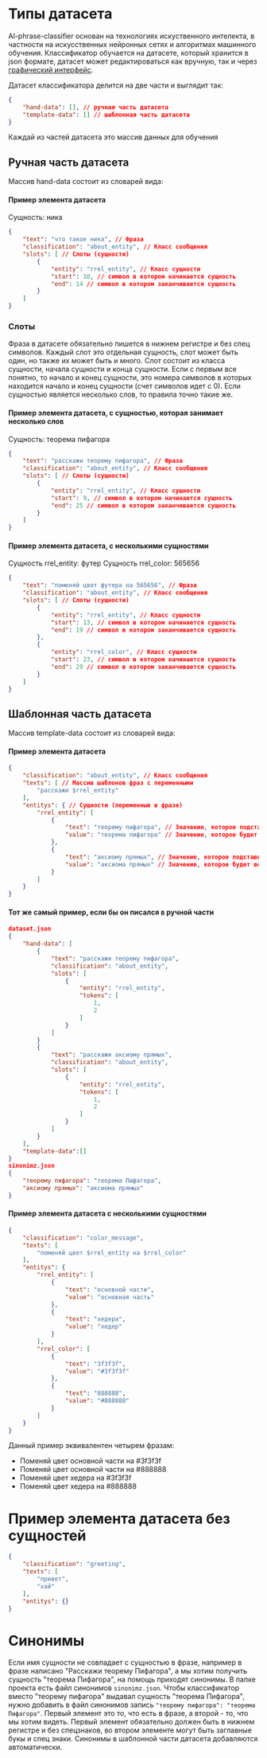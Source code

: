 # Типы датасета
AI-phrase-classifier основан на технологиях искуственного интелекта, в частности на искусственных нейронных сетях и алгоритмах машинного обучения. Классификатор обучается на датасете, который хранится в json формате, датасет может редактироваться как вручную, так и через [графический интерфейс](https://github.com/kretoffer/AI-phrase-classifier/tree/main/docs/guide.ru.md).

Датасет классификатора делится на две части и выглядит так:
```json
{
    "hand-data": [], // ручная часть датасета
    "template-data": [] // шаблонная часть датасета
}
```
Каждай из частей датасета это массив данных для обучения
## Ручная часть датасета
Массив hand-data состоит из словарей вида:
#### Пример элемента датасета
Сущность: ника
```json
{
    "text": "что такое ника", // Фраза
    "classification": "about_entity", // Класс сообщения
    "slots": [ // Слоты (сущности)
        {
            "entity": "rrel_entity", // Класс сущности
            "start": 10, // символ в котором начинается сущность
            "end": 14 // символ в котором заканчивается сущность
        }
    ]
}
```
### Слоты
Фраза в датасете обязательно пишется в нижнем регистре и без спец символов. Каждый слот это отдельная сущность, слот может быть один, но также их может быть и много. Слот состоит из класса сущности, начала сущности и конца сущности. Если с первым все понятно, то начало и конец сущности, это номера символов в которых находится начало и конец сущности (счет символов идет с 0). Если сущностью является несколько слов, то правила точно такие же.
#### Пример элемента датасета, с сущностью, которая занимает несколько слов
Сущность: теорема пифагора
```json
{
    "text": "расскажи теорему пифагора", // Фраза
    "classification": "about_entity", // Класс сообщения
    "slots": [ // Слоты (сущности)
        {
            "entity": "rrel_entity", // Класс сущности
            "start": 9, // символ в котором начинается сущность
            "end": 25 // символ в котором заканчивается сущность
        }
    ]
}
```
#### Пример элемента датасета, с несколькими сущностями
Сущность rrel_entity: футер
Сущность rrel_color: 565656
```json
{
    "text": "поменяй цвет футера на 565656", // Фраза
    "classification": "about_entity", // Класс сообщения
    "slots": [ // Слоты (сущности)
        {
            "entity": "rrel_entity", // Класс сущности
            "start": 13, // символ в котором начинается сущность
            "end": 19 // символ в котором заканчивается сущность
        },
        {
            "entity": "rrel_color", // Класс сущности
            "start": 23, // символ в котором начинается сущность
            "end": 29 // символ в котором заканчивается сущность
        }
    ]
}
```
## Шаблонная часть датасета
Массив template-data состоит из словарей вида:
#### Пример элемента датасета
```json
{
    "classification": "about_entity", // Класс сообщения
    "texts": [ // Массив шаблонов фраз с переменными
        "расскажи $rrel_entity"
    ],
    "entitys": { // Сущности (переменные в фразе)
        "rrel_entity": [
            {
                "text": "теорему пифагора", // Значение, которое подставится в фразу на место соответствующей переменной
                "value": "теорема пифагора" // Значение, которое будет возвращать классификатор
            },
            {
                "text": "аксиому прямых", // Значение, которое подставится в фразу на место соответствующей переменной
                "value": "аксиома прямых" // Значение, которое будет возвращать классификатор
            }
        ]
    }
}
```
#### Тот же самый пример, если бы он писался в ручной части
```json
dataset.json
{
    "hand-data": [
        {
            "text": "расскажи теорему пифагора", 
            "classification": "about_entity", 
            "slots": [ 
                {
                    "entity": "rrel_entity", 
                    "tokens": [ 
                        1,
                        2
                    ]
                }
            ]
        }
        {
            "text": "расскажи аксиому прямых", 
            "classification": "about_entity", 
            "slots": [ 
                {
                    "entity": "rrel_entity", 
                    "tokens": [ 
                        1,
                        2
                    ]
                }
            ]
        }
    ],
    "template-data":[]
}
sinonimz.json
{
    "теорему пифагора": "теорема Пифагора",
    "аксиому прямых": "аксиома прямых"
}
```

#### Пример элемента датасета c несколькими сущностями
``` json
{
    "classification": "color_message",
    "texts": [
        "поменяй цвет $rrel_entity на $rrel_color"
    ],
    "entitys": {
        "rrel_entity": [
            {
                "text": "основной части",
                "value": "основная часть"
            },
            {
                "text": "хедера",
                "value": "хедер"
            }
        ],
        "rrel_color": [
            {
                "text": "3f3f3f",
                "value": "#3f3f3f"
            },
            {
                "text": "888888",
                "value": "#888888"
            }
        ]
    }
}
```
Данный пример эквивалентен четырем фразам:
- Поменяй цвет основной части на #3f3f3f
- Поменяй цвет основной части на #888888
- Поменяй цвет хедера на #3f3f3f
- Поменяй цвет хедера на #888888

# Пример элемента датасета без сущностей
```json
{
    "classification": "greeting",
    "texts": [
        "привет",
        "хай"
    ],
    "entitys": {}
}
```

# Синонимы
Если имя сущности не совпадает с сущностью в фразе, например в фразе написано "Расскажи теорему Пифагора", а мы хотим получить сущность "теорема Пифагора", на помощь приходят синонимы. В папке проекта есть файл синонимов ```sinonimz.json```. Чтобы классификатор вместо "теорему пифагора" выдавал сущность "теорема Пифагора", нужно добавить в файл синонимов запись ```"теорему пифагора": "теорема Пифагора"```. Первый элемент это то, что есть в фразе, а второй - то, что мы хотим видеть. Первый элемент обязательно должен быть в нижнем регистре и без спецзнаков, во втором элементе могут быть заглавные букы и спец знаки. Синонимы в шаблонной части датасета добавляются автоматически.